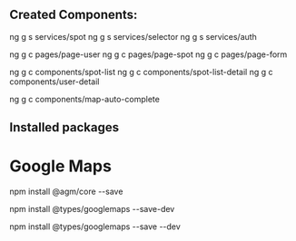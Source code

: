 ## Created Components:

ng g s services/spot
ng g s services/selector
ng g s services/auth



ng g c pages/page-user
ng g c pages/page-spot
ng g c pages/page-form

ng g c components/spot-list
ng g c components/spot-list-detail
ng g c components/user-detail

ng g c components/map-auto-complete

## Installed packages

# Google Maps

npm install @agm/core --save

npm install @types/googlemaps --save-dev

npm install @types/googlemaps --save --dev